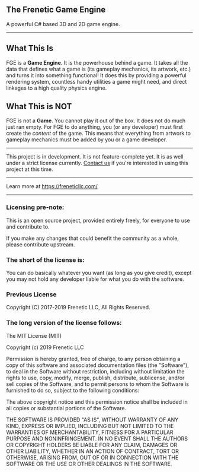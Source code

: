 The Frenetic Game Engine
------------------------

A powerful C# based 3D and 2D game engine.

-----

## What This Is

FGE is a **Game Engine**. It is the powerhouse behind a game. It takes all the data that defines what a game is (its gameplay mechanics, its artwork, etc.) and turns it into something functional! It does this by providing a powerful rendering system, countless handy utilities a game might need, and direct linkages to a high quality physics engine.

## What This is NOT

FGE is not a **Game**. You cannot play it out of the box. It does not do much just ran empty. For FGE to do anything, you (or any developer) must first create the *content* of the game. This means that everything from artwork to gameplay mechanics must be added by you or a game developer.

-----

This project is in development. It is not feature-complete yet. It is as well under a strict license currently.
[Contact us](https://freneticllc.com/Home/Contact) if you're interested in using this project at this time.

-----

Learn more at https://freneticllc.com/

-----

### Licensing pre-note:

This is an open source project, provided entirely freely, for everyone to use and contribute to.

If you make any changes that could benefit the community as a whole, please contribute upstream.

### The short of the license is:

You can do basically whatever you want (as long as you give credit), except you may not hold any developer liable for what you do with the software.

### Previous License

Copyright (C) 2017-2019 Frenetic LLC, All Rights Reserved.

### The long version of the license follows:

The MIT License (MIT)

Copyright (c) 2019 Frenetic LLC

Permission is hereby granted, free of charge, to any person obtaining a copy
of this software and associated documentation files (the "Software"), to deal
in the Software without restriction, including without limitation the rights
to use, copy, modify, merge, publish, distribute, sublicense, and/or sell
copies of the Software, and to permit persons to whom the Software is
furnished to do so, subject to the following conditions:

The above copyright notice and this permission notice shall be included in all
copies or substantial portions of the Software.

THE SOFTWARE IS PROVIDED "AS IS", WITHOUT WARRANTY OF ANY KIND, EXPRESS OR
IMPLIED, INCLUDING BUT NOT LIMITED TO THE WARRANTIES OF MERCHANTABILITY,
FITNESS FOR A PARTICULAR PURPOSE AND NONINFRINGEMENT. IN NO EVENT SHALL THE
AUTHORS OR COPYRIGHT HOLDERS BE LIABLE FOR ANY CLAIM, DAMAGES OR OTHER
LIABILITY, WHETHER IN AN ACTION OF CONTRACT, TORT OR OTHERWISE, ARISING FROM,
OUT OF OR IN CONNECTION WITH THE SOFTWARE OR THE USE OR OTHER DEALINGS IN THE
SOFTWARE.
